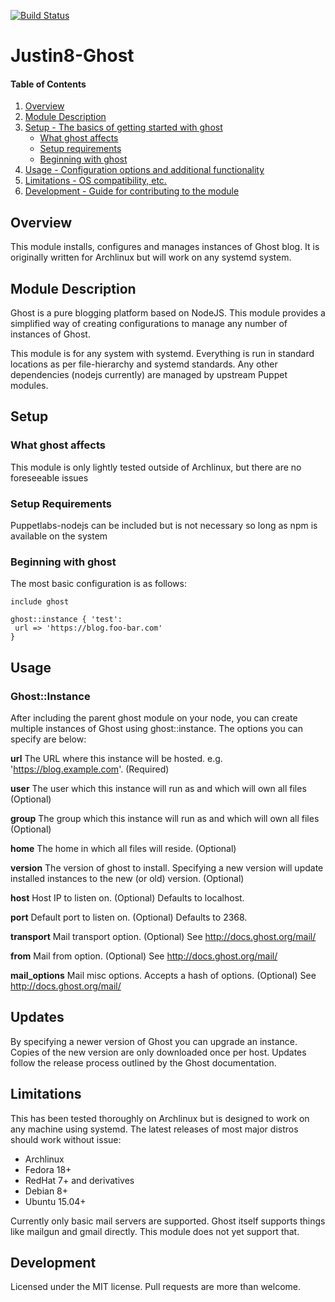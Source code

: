 [![Build Status](https://travis-ci.org/justin8/justin8-ghost.svg)](https://travis-ci.org/justin8/justin8-ghost)

# Justin8-Ghost

#### Table of Contents

1. [Overview](#overview)
2. [Module Description](#module-description)
3. [Setup - The basics of getting started with ghost](#setup)
    * [What ghost affects](#what-ghost-affects)
    * [Setup requirements](#setup-requirements)
    * [Beginning with ghost](#beginning-with-ghost)
4. [Usage - Configuration options and additional functionality](#usage)
5. [Limitations - OS compatibility, etc.](#limitations)
6. [Development - Guide for contributing to the module](#development)

## Overview

This module installs, configures and manages instances of Ghost blog.
It is originally written for Archlinux but will work on any systemd system.

## Module Description

Ghost is a pure blogging platform based on NodeJS. This module provides a
simplified way of creating configurations to manage any number of instances
of Ghost.

This module is for any system with systemd. Everything is run in standard
locations as per file-hierarchy and systemd standards. Any other dependencies
(nodejs currently) are managed by upstream Puppet modules.

## Setup

### What ghost affects

This module is only lightly tested outside of Archlinux, but there are no
foreseeable issues

### Setup Requirements

Puppetlabs-nodejs can be included but is not necessary so long as npm is
available on the system

### Beginning with ghost

The most basic configuration is as follows:

```
include ghost

ghost::instance { 'test':
 url => 'https://blog.foo-bar.com'
}
```

## Usage

### Ghost::Instance

After including the parent ghost module on your node, you can create multiple instances of Ghost using ghost::instance. The options you can specify are below:

**url**
 The URL where this instance will be hosted. e.g. 'https://blog.example.com'. (Required)

**user**
 The user which this instance will run as and which will own all files (Optional)

**group**
 The group which this instance will run as and which will own all files (Optional)

**home**
 The home in which all files will reside. (Optional)

**version**
 The version of ghost to install. Specifying a new version will update
 installed instances to the new (or old) version. (Optional)

**host**
 Host IP to listen on. (Optional) Defaults to localhost.

**port**
 Default port to listen on. (Optional) Defaults to 2368.

**transport**
 Mail transport option. (Optional) See http://docs.ghost.org/mail/

**from**
 Mail from option. (Optional) See http://docs.ghost.org/mail/

**mail_options**
 Mail misc options. Accepts a hash of options. (Optional) See http://docs.ghost.org/mail/


## Updates
By specifying a newer version of Ghost you can upgrade an instance. Copies of
the new version are only downloaded once per host. Updates follow the release
process outlined by the Ghost documentation.

## Limitations

This has been tested thoroughly on Archlinux but is designed to work on any
machine using systemd. The latest releases of most major distros should work
without issue:
  * Archlinux
  * Fedora 18+
  * RedHat 7+ and derivatives
  * Debian 8+
  * Ubuntu 15.04+

Currently only basic mail servers are supported. Ghost itself supports things
like mailgun and gmail directly. This module does not yet support that.

## Development

Licensed under the MIT license. Pull requests are more than welcome.
